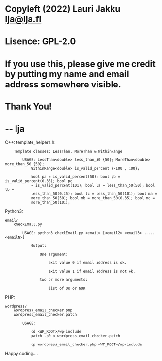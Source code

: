 #
# Copyleft (2022) Lauri Jakku <lja@lja.fi>
# Lisence: GPL-2.0
#
# If you use this, please give me credit by putting my name and email address somewhere visible.
#
# Thank You! 
#
# -- lja

C++: 
	template_helpers.h:

		Template classes: LessThan, MoreThan & WithinRange

			USAGE: LessThan<double> less_than_50 {50}; MoreThan<double> more_than_50 {50}; 
				WithinRange<double> is_valid_percent {-100 , 100};

				bool pa = is_valid_percent(50); bool pb = is_valid_percent(0.35); bool pc 
				= is_valid_percent(101); bool la = less_than_50(50); bool lb = 
				less_than_50(0.35); bool lc = less_than_50(101); bool ma = 
				more_than_50(50); bool mb = more_than_50(0.35); bool mc = 
				more_than_50(101);


Python3:

	email/
		checkEmail.py

			USAGE: python3 checkEmail.py <email> [<email2> <email3> ..... <emailN>]

				Output:

					One argument:

						exit value 0 if email address is ok.

						exit value 1 if email address is not ok.

					two or more arguments:

						list of OK or NOK


PHP:

	wordpress/
		wordpress_email_checker.php
		wordpress_email_checker.patch

			USAGE: 

				cd <WP_ROOT>/wp-include
				patch -p0 < wordpress_email_checker.patch

				cp wordpress_email_checker.php <WP_ROOT>/wp-include


Happy coding....
